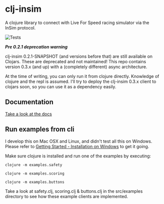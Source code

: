 # clj-insim

A clojure library to connect with Live For Speed racing simulator via the InSim protocol.

![Tests](https://github.com/verberktstan/clj-insim/actions/workflows/clojure.yml/badge.svg)

***Pre 0.2.1 deprecation warning***

clj-insim 0.2.1-SNAPSHOT (and versions before that) are still available on Clojars. These are deprecated and not maintained!
This repo contains version 0.3.x (and up) with a (completely different) async architecture.

At the time of writing, you can only run it from clojure directly. Knowledge of clojure and the repl is assumed.
I'll try to deploy the clj-insim 0.3.x client to clojars soon, so you can use it as a dependency easily.

## Documentation
[Take a look at the docs](https://htmlpreview.github.io/?https://github.com/verberktstan/clj-insim/blob/e9dde5c927fe797ad8308c97c38dc29ce9583030/target/doc/index.html)

## Run examples from cli

I develop this on Mac OSX and Linux, and didn't test all this on Windows. Please refer to [Getting Started - Installation on Windows](https://clojure.org/guides/getting_started#_installation_on_windows) to get it going.

Make sure clojure is installed and run one of the examples by executing:

```
clojure -m examples.safety
```
```
clojure -m examples.scoring
```
```
clojure -m examples.buttons
```

Take a look at safety.clj, scoring.clj & buttons.clj in the src/examples directory to see how these example clients are implemented.
